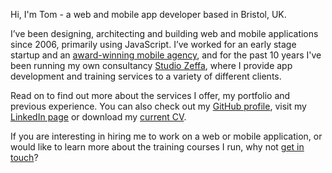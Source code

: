 Hi, I'm Tom - a web and mobile app developer based in Bristol, UK.

I’ve been designing, architecting and building web and mobile applications since 2006, primarily using JavaScript. I’ve worked for an early stage startup and an [award-winning mobile agency](http://mubaloo.com/), and for the past 10 years I've been running my own consultancy [Studio Zeffa](http://studiozeffa.com), where I provide app development and training services to a variety of different clients.

Read on to find out more about the services I offer, my portfolio and previous experience. You can also check out my [GitHub profile](https://github.com/fiznool), visit my [LinkedIn page](https://uk.linkedin.com/in/fiznool) or download my [current CV](/cv.pdf).

If you are interesting in hiring me to work on a web or mobile application, or would like to learn more about the training courses I run, why not [get in touch](mailto:hello@tomspencer.dev)?
